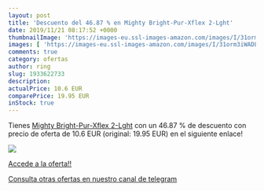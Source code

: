 ```yaml
---
layout: post
title: 'Descuento del 46.87 % en Mighty Bright-Pur-Xflex 2-Lght'
date: 2019/11/21 08:17:52 +0000
thumbnailImage: 'https://images-eu.ssl-images-amazon.com/images/I/31orm3iWADL._SL200_.jpg'
images: [ 'https://images-eu.ssl-images-amazon.com/images/I/31orm3iWADL._SL200_.jpg' ]
comments: true
category: ofertas
author: ring
slug: 1933622733
description:
actualPrice: 10.6 EUR
comparePrice: 19.95 EUR
inStock: true
---
```


Tienes [Mighty Bright-Pur-Xflex 2-Lght](https://www.amazon.com/dp/1933622733/?tag=redken08-20) con un 46.87 % de descuento con precio de oferta de 10.6 EUR (original: 19.95 EUR) en el siguiente enlace!

[![](https://images-eu.ssl-images-amazon.com/images/I/31orm3iWADL._SL200_.jpg)](https://www.amazon.com/dp/1933622733/?tag=redken08-20)

[Accede a la oferta!!](https://www.amazon.com/dp/1933622733/?tag=redken08-20)

[Consulta otras ofertas en nuestro canal de telegram](https://t.me/s/ofertas25)
